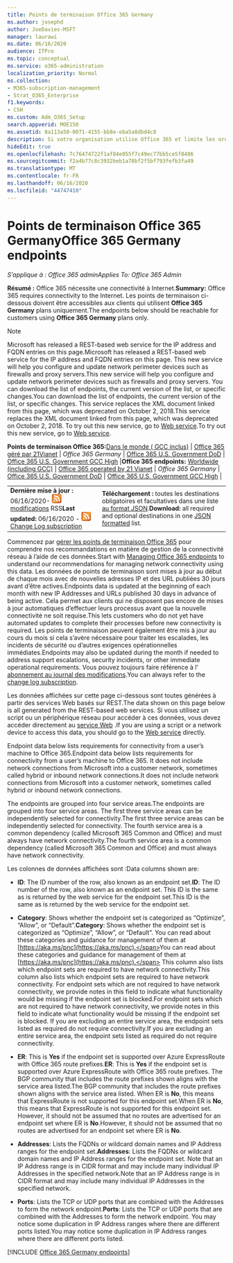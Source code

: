 ```yaml
---
title: Points de terminaison Office 365 Germany
ms.author: josephd
author: JoeDavies-MSFT
manager: laurawi
ms.date: 06/16/2020
audience: ITPro
ms.topic: conceptual
ms.service: o365-administration
localization_priority: Normal
ms.collection:
- M365-subscription-management
- Strat_O365_Enterprise
f1.keywords:
- CSH
ms.custom: Adm_O365_Setup
search.appverid: MOE150
ms.assetid: 8a113a50-0071-4155-bb8e-eba5a8dbd4c8
description: Si votre organisation utilise Office 365 et limite les ordinateurs de votre réseau à se connecter à Internet, vous trouverez ci-dessous les points de terminaison (noms de domaine complets, ports, URL et plages d’adresses IPv4 et IPv6) que vous devez inclure dans vos listes vertes de trafic sortant afin de vous assurer que vos ordinateurs peuvent utiliser correctement Office 365.
hideEdit: true
ms.openlocfilehash: 7c76474722f1af84e055f7c49ec77bb5ce5f8486
ms.sourcegitcommit: f2a4b77c8c3932beb1a78bf2f5bf793fefb3fa49
ms.translationtype: MT
ms.contentlocale: fr-FR
ms.lasthandoff: 06/16/2020
ms.locfileid: "44747410"
---
```

# <a name="office-365-germany-endpoints"></a><span data-ttu-id="330d3-103">Points de terminaison Office 365 Germany</span><span class="sxs-lookup"><span data-stu-id="330d3-103">Office 365 Germany endpoints</span></span>

 <span data-ttu-id="330d3-104">*S’applique à : Office 365 admin*</span><span class="sxs-lookup"><span data-stu-id="330d3-104">*Applies To: Office 365 Admin*</span></span>

<span data-ttu-id="330d3-105">**Résumé :** Office 365 nécessite une connectivité à Internet.</span><span class="sxs-lookup"><span data-stu-id="330d3-105">**Summary:** Office 365 requires connectivity to the Internet.</span></span> <span data-ttu-id="330d3-106">Les points de terminaison ci-dessous doivent être accessibles aux clients qui utilisent **Office 365 Germany** plans uniquement.</span><span class="sxs-lookup"><span data-stu-id="330d3-106">The endpoints below should be reachable for customers using **Office 365 Germany** plans only.</span></span>
  
> [!NOTE]
> <span data-ttu-id="330d3-107">Microsoft has released a REST-based web service for the IP address and FQDN entries on this page.</span><span class="sxs-lookup"><span data-stu-id="330d3-107">Microsoft has released a REST-based web service for the IP address and FQDN entries on this page.</span></span> <span data-ttu-id="330d3-108">This new service will help you configure and update network perimeter devices such as firewalls and proxy servers.</span><span class="sxs-lookup"><span data-stu-id="330d3-108">This new service will help you configure and update network perimeter devices such as firewalls and proxy servers.</span></span> <span data-ttu-id="330d3-109">You can download the list of endpoints, the current version of the list, or specific changes.</span><span class="sxs-lookup"><span data-stu-id="330d3-109">You can download the list of endpoints, the current version of the list, or specific changes.</span></span> <span data-ttu-id="330d3-110">This service replaces the XML document linked from this page, which was deprecated on October 2, 2018.</span><span class="sxs-lookup"><span data-stu-id="330d3-110">This service replaces the XML document linked from this page, which was deprecated on October 2, 2018.</span></span> <span data-ttu-id="330d3-111">To try out this new service, go to [Web service](office-365-ip-web-service.md).</span><span class="sxs-lookup"><span data-stu-id="330d3-111">To try out this new service, go to [Web service](office-365-ip-web-service.md).</span></span>
 
 <span data-ttu-id="330d3-112">**Points de terminaison Office 365:**[Dans le monde ( GCC inclus)](urls-and-ip-address-ranges.md)  | [Office 365 géré par 21Vianet](urls-and-ip-address-ranges-21vianet.md)  | *Office 365 Germany* | [Office 365 U.S. Government DoD](office-365-u-s-government-dod-endpoints.md) | [Office 365 U.S. Government GCC High](office-365-u-s-government-gcc-high-endpoints.md)  |</span><span class="sxs-lookup"><span data-stu-id="330d3-112">**Office 365 endpoints:** [Worldwide (including GCC)](urls-and-ip-address-ranges.md)  | [Office 365 operated by 21 Vianet](urls-and-ip-address-ranges-21vianet.md)  | *Office 365 Germany* | [Office 365 U.S. Government DoD](office-365-u-s-government-dod-endpoints.md) | [Office 365 U.S. Government GCC High](office-365-u-s-government-gcc-high-endpoints.md)  |</span></span>
  
|||
|:-----|:-----|
|<span data-ttu-id="330d3-113">**Dernière mise à jour :** 06/16/2020- ![ abonnement au journal des ](media/5dc6bb29-25db-4f44-9580-77c735492c4b.png) [modifications](https://endpoints.office.com/version/Germany?allversions=true&format=rss&clientrequestid=b10c5ed1-bad1-445f-b386-b919946339a7) RSS</span><span class="sxs-lookup"><span data-stu-id="330d3-113">**Last updated:** 06/16/2020 - ![RSS](media/5dc6bb29-25db-4f44-9580-77c735492c4b.png) [Change Log subscription](https://endpoints.office.com/version/Germany?allversions=true&format=rss&clientrequestid=b10c5ed1-bad1-445f-b386-b919946339a7)</span></span> |<span data-ttu-id="330d3-114">**Téléchargement :** toutes les destinations obligatoires et facultatives dans une liste [au format JSON](https://endpoints.office.com/endpoints/Germany?clientrequestid=b10c5ed1-bad1-445f-b386-b919946339a7).</span><span class="sxs-lookup"><span data-stu-id="330d3-114">**Download:** all required and optional destinations in one [JSON formatted](https://endpoints.office.com/endpoints/Germany?clientrequestid=b10c5ed1-bad1-445f-b386-b919946339a7) list.</span></span>  <br/> |

<span data-ttu-id="330d3-115">Commencez par [gérer les points de terminaison Office 365](managing-office-365-endpoints.md) pour comprendre nos recommandations en matière de gestion de la connectivité réseau à l’aide de ces données.</span><span class="sxs-lookup"><span data-stu-id="330d3-115">Start with [Managing Office 365 endpoints](managing-office-365-endpoints.md) to understand our recommendations for managing network connectivity using this data.</span></span> <span data-ttu-id="330d3-116">Les données de points de terminaison sont mises à jour au début de chaque mois avec de nouvelles adresses IP et des URL publiées 30 jours avant d’être actives.</span><span class="sxs-lookup"><span data-stu-id="330d3-116">Endpoints data is updated at the beginning of each month with new IP Addresses and URLs published 30 days in advance of being active.</span></span> <span data-ttu-id="330d3-117">Cela permet aux clients qui ne disposent pas encore de mises à jour automatiques d’effectuer leurs processus avant que la nouvelle connectivité ne soit requise.</span><span class="sxs-lookup"><span data-stu-id="330d3-117">This lets customers who do not yet have automated updates to complete their processes before new connectivity is required.</span></span> <span data-ttu-id="330d3-118">Les points de terminaison peuvent également être mis à jour au cours du mois si cela s’avère nécessaire pour traiter les escalades, les incidents de sécurité ou d’autres exigences opérationnelles immédiates.</span><span class="sxs-lookup"><span data-stu-id="330d3-118">Endpoints may also be updated during the month if needed to address support escalations, security incidents, or other immediate operational requirements.</span></span> <span data-ttu-id="330d3-119">Vous pouvez toujours faire référence à l' [abonnement au journal des modifications](https://endpoints.office.com/version/Germany?allversions=true&format=rss&clientrequestid=b10c5ed1-bad1-445f-b386-b919946339a7).</span><span class="sxs-lookup"><span data-stu-id="330d3-119">You can always refer to the [change log subscription](https://endpoints.office.com/version/Germany?allversions=true&format=rss&clientrequestid=b10c5ed1-bad1-445f-b386-b919946339a7).</span></span>

<span data-ttu-id="330d3-120">Les données affichées sur cette page ci-dessous sont toutes générées à partir des services Web basés sur REST.</span><span class="sxs-lookup"><span data-stu-id="330d3-120">The data shown on this page below is all generated from the REST-based web services.</span></span> <span data-ttu-id="330d3-121">Si vous utilisez un script ou un périphérique réseau pour accéder à ces données, vous devez accéder directement au [service Web](office-365-ip-web-service.md) .</span><span class="sxs-lookup"><span data-stu-id="330d3-121">If you are using a script or a network device to access this data, you should go to the [Web service](office-365-ip-web-service.md) directly.</span></span>

<span data-ttu-id="330d3-122">Endpoint data below lists requirements for connectivity from a user’s machine to Office 365.</span><span class="sxs-lookup"><span data-stu-id="330d3-122">Endpoint data below lists requirements for connectivity from a user’s machine to Office 365.</span></span> <span data-ttu-id="330d3-123">It does not include network connections from Microsoft into a customer network, sometimes called hybrid or inbound network connections.</span><span class="sxs-lookup"><span data-stu-id="330d3-123">It does not include network connections from Microsoft into a customer network, sometimes called hybrid or inbound network connections.</span></span>

<span data-ttu-id="330d3-124">The endpoints are grouped into four service areas.</span><span class="sxs-lookup"><span data-stu-id="330d3-124">The endpoints are grouped into four service areas.</span></span> <span data-ttu-id="330d3-125">The first three service areas can be independently selected for connectivity.</span><span class="sxs-lookup"><span data-stu-id="330d3-125">The first three service areas can be independently selected for connectivity.</span></span> <span data-ttu-id="330d3-126">The fourth service area is a common dependency (called Microsoft 365 Common and Office) and must always have network connectivity.</span><span class="sxs-lookup"><span data-stu-id="330d3-126">The fourth service area is a common dependency (called Microsoft 365 Common and Office) and must always have network connectivity.</span></span>

<span data-ttu-id="330d3-127">Les colonnes de données affichées sont :</span><span class="sxs-lookup"><span data-stu-id="330d3-127">Data columns shown are:</span></span>

- <span data-ttu-id="330d3-128">**ID**: The ID number of the row, also known as an endpoint set.</span><span class="sxs-lookup"><span data-stu-id="330d3-128">**ID**: The ID number of the row, also known as an endpoint set.</span></span> <span data-ttu-id="330d3-129">This ID is the same as is returned by the web service for the endpoint set.</span><span class="sxs-lookup"><span data-stu-id="330d3-129">This ID is the same as is returned by the web service for the endpoint set.</span></span>

- <span data-ttu-id="330d3-130">**Category**: Shows whether the endpoint set is categorized as “Optimize”, “Allow”, or “Default”.</span><span class="sxs-lookup"><span data-stu-id="330d3-130">**Category**: Shows whether the endpoint set is categorized as “Optimize”, “Allow”, or “Default”.</span></span> <span data-ttu-id="330d3-131">You can read about these categories and guidance for management of them at [https://aka.ms/pnc](https://aka.ms/pnc).</span><span class="sxs-lookup"><span data-stu-id="330d3-131">You can read about these categories and guidance for management of them at [https://aka.ms/pnc](https://aka.ms/pnc).</span></span> <span data-ttu-id="330d3-132">This column also lists which endpoint sets are required to have network connectivity.</span><span class="sxs-lookup"><span data-stu-id="330d3-132">This column also lists which endpoint sets are required to have network connectivity.</span></span> <span data-ttu-id="330d3-133">For endpoint sets which are not required to have network connectivity, we provide notes in this field to indicate what functionality would be missing if the endpoint set is blocked.</span><span class="sxs-lookup"><span data-stu-id="330d3-133">For endpoint sets which are not required to have network connectivity, we provide notes in this field to indicate what functionality would be missing if the endpoint set is blocked.</span></span> <span data-ttu-id="330d3-134">If you are excluding an entire service area, the endpoint sets listed as required do not require connectivity.</span><span class="sxs-lookup"><span data-stu-id="330d3-134">If you are excluding an entire service area, the endpoint sets listed as required do not require connectivity.</span></span>

- <span data-ttu-id="330d3-135">**ER**: This is **Yes** if the endpoint set is supported over Azure ExpressRoute with Office 365 route prefixes.</span><span class="sxs-lookup"><span data-stu-id="330d3-135">**ER**: This is **Yes** if the endpoint set is supported over Azure ExpressRoute with Office 365 route prefixes.</span></span> <span data-ttu-id="330d3-136">The BGP community that includes the route prefixes shown aligns with the service area listed.</span><span class="sxs-lookup"><span data-stu-id="330d3-136">The BGP community that includes the route prefixes shown aligns with the service area listed.</span></span> <span data-ttu-id="330d3-137">When ER is **No**, this means that ExpressRoute is not supported for this endpoint set.</span><span class="sxs-lookup"><span data-stu-id="330d3-137">When ER is **No**, this means that ExpressRoute is not supported for this endpoint set.</span></span> <span data-ttu-id="330d3-138">However, it should not be assumed that no routes are advertised for an endpoint set where ER is **No**.</span><span class="sxs-lookup"><span data-stu-id="330d3-138">However, it should not be assumed that no routes are advertised for an endpoint set where ER is **No**.</span></span>

- <span data-ttu-id="330d3-139">**Addresses**: Lists the FQDNs or wildcard domain names and IP Address ranges for the endpoint set.</span><span class="sxs-lookup"><span data-stu-id="330d3-139">**Addresses**: Lists the FQDNs or wildcard domain names and IP Address ranges for the endpoint set.</span></span> <span data-ttu-id="330d3-140">Note that an IP Address range is in CIDR format and may include many individual IP Addresses in the specified network.</span><span class="sxs-lookup"><span data-stu-id="330d3-140">Note that an IP Address range is in CIDR format and may include many individual IP Addresses in the specified network.</span></span>
 
- <span data-ttu-id="330d3-141">**Ports**: Lists the TCP or UDP ports that are combined with the Addresses to form the network endpoint.</span><span class="sxs-lookup"><span data-stu-id="330d3-141">**Ports**: Lists the TCP or UDP ports that are combined with the Addresses to form the network endpoint.</span></span> <span data-ttu-id="330d3-142">You may notice some duplication in IP Address ranges where there are different ports listed.</span><span class="sxs-lookup"><span data-stu-id="330d3-142">You may notice some duplication in IP Address ranges where there are different ports listed.</span></span>

[!INCLUDE [Office 365 Germany endpoints](./includes/office-365-germany-endpoints.md)]

 

